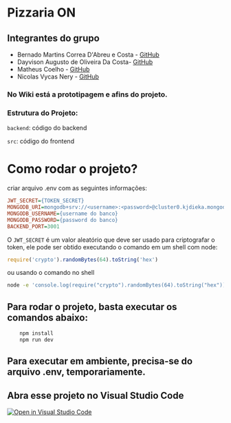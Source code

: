 # Pizzaria ON

## Integrantes do grupo

- Bernado Martins Correa D'Abreu e Costa - [GitHub](https://github.com/Bentroen)
- Dayvison Augusto de Oliveira Da Costa- [GitHub](https://github.com/Dayv1son)
- Matheus Coelho - [GitHub](https://github.com/matheuslmc)
- Nicolas Vycas Nery - [GitHub](https://github.com/tomast1337)

### No Wiki está a prototipagem e afins do projeto.

### Estrutura do Projeto:

`backend`: código do backend

`src`: código do frontend

# Como rodar o projeto?

criar arquivo .env com as seguintes informações:

```ini
JWT_SECRET={TOKEN_SECRET}
MONGODB_URI=mongodb+srv://<username>:<password>@cluster0.kjdieka.mongodb.net/?retryWrites=true&w=majority
MONGODB_USERNAME={username do banco}
MONGODB_PASSWORD={password do banco}
BACKEND_PORT=3001
```

O `JWT_SECRET` é um valor aleatório que deve ser usado para criptografar o token, ele pode ser obtido executando o comando em um shell com node:
```js
require('crypto').randomBytes(64).toString('hex')
```
ou usando o comando no shell
```sh
node -e 'console.log(require("crypto").randomBytes(64).toString("hex"))'
```

## Para rodar o projeto, basta executar os comandos abaixo:

```bash
    npm install
    npm run dev
```

## Para executar em ambiente, precisa-se do arquivo .env, temporariamente.

## Abra esse projeto no Visual Studio Code

[![Open in Visual Studio Code](https://classroom.github.com/assets/open-in-vscode-c66648af7eb3fe8bc4f294546bfd86ef473780cde1dea487d3c4ff354943c9ae.svg)](https://classroom.github.com/online_ide?assignment_repo_id=7764983&assignment_repo_type=AssignmentRepo)
